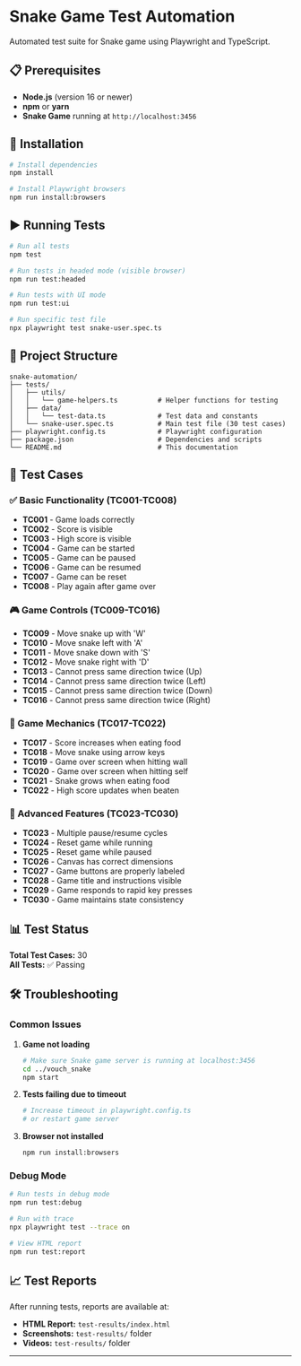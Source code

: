 # Snake Game Test Automation

Automated test suite for Snake game using Playwright and TypeScript.

## 📋 Prerequisites

- **Node.js** (version 16 or newer)
- **npm** or **yarn**
- **Snake Game** running at `http://localhost:3456`

## 🚀 Installation

```bash
# Install dependencies
npm install

# Install Playwright browsers
npm run install:browsers
```

## ▶️ Running Tests

```bash
# Run all tests
npm test

# Run tests in headed mode (visible browser)
npm run test:headed

# Run tests with UI mode
npm run test:ui

# Run specific test file
npx playwright test snake-user.spec.ts
```

## 📁 Project Structure

```
snake-automation/
├── tests/
│   ├── utils/
│   │   └── game-helpers.ts          # Helper functions for testing
│   ├── data/
│   │   └── test-data.ts             # Test data and constants
│   └── snake-user.spec.ts           # Main test file (30 test cases)
├── playwright.config.ts             # Playwright configuration
├── package.json                     # Dependencies and scripts
└── README.md                        # This documentation
```

## 🧪 Test Cases

### ✅ Basic Functionality (TC001-TC008)
- **TC001** - Game loads correctly
- **TC002** - Score is visible
- **TC003** - High score is visible
- **TC004** - Game can be started
- **TC005** - Game can be paused
- **TC006** - Game can be resumed
- **TC007** - Game can be reset
- **TC008** - Play again after game over

### 🎮 Game Controls (TC009-TC016)
- **TC009** - Move snake up with 'W'
- **TC010** - Move snake left with 'A'
- **TC011** - Move snake down with 'S'
- **TC012** - Move snake right with 'D' 
- **TC013** - Cannot press same direction twice (Up)
- **TC014** - Cannot press same direction twice (Left)
- **TC015** - Cannot press same direction twice (Down)
- **TC016** - Cannot press same direction twice (Right)

### 🍎 Game Mechanics (TC017-TC022)
- **TC017** - Score increases when eating food 
- **TC018** - Move snake using arrow keys
- **TC019** - Game over screen when hitting wall 
- **TC020** - Game over screen when hitting self
- **TC021** - Snake grows when eating food 
- **TC022** - High score updates when beaten

### 🔄 Advanced Features (TC023-TC030)
- **TC023** - Multiple pause/resume cycles
- **TC024** - Reset game while running
- **TC025** - Reset game while paused
- **TC026** - Canvas has correct dimensions
- **TC027** - Game buttons are properly labeled
- **TC028** - Game title and instructions visible
- **TC029** - Game responds to rapid key presses
- **TC030** - Game maintains state consistency
## 📊 Test Status

**Total Test Cases:** 30  
**All Tests:** ✅ Passing

## 🛠️ Troubleshooting

### Common Issues

1. **Game not loading**
   ```bash
   # Make sure Snake game server is running at localhost:3456
   cd ../vouch_snake
   npm start
   ```

2. **Tests failing due to timeout**
   ```bash
   # Increase timeout in playwright.config.ts
   # or restart game server
   ```

3. **Browser not installed**
   ```bash
   npm run install:browsers
   ```

### Debug Mode

```bash
# Run tests in debug mode
npm run test:debug

# Run with trace
npx playwright test --trace on

# View HTML report
npm run test:report
```

## 📈 Test Reports

After running tests, reports are available at:
- **HTML Report:** `test-results/index.html`
- **Screenshots:** `test-results/` folder
- **Videos:** `test-results/` folder


---

